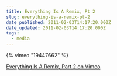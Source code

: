 ```yaml
---
title: Everything Is A Remix, Pt 2
slug: everything-is-a-remix-pt-2
date_published: 2011-02-03T14:17:20.000Z
date_updated: 2011-02-03T14:17:20.000Z
tags:
  - media
---
```


{% vimeo "19447662" %}

[Everything Is A Remix, Part 2 on Vimeo](http://vimeo.com/19447662)

